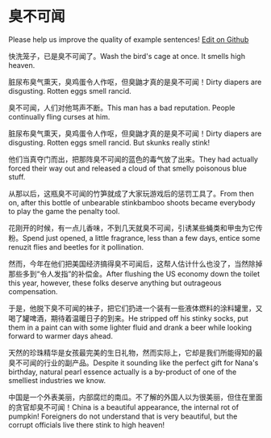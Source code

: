 # 臭不可闻

Please help us improve the quality of example sentences! [Edit on Github](https://github.com/jiyushe/jiyu-example-sentence-source/blob/main/chinese/choubukewen.md)

<p><span class="chinese">快洗笼子，已是臭不可闻了。</span><span class="english">Wash the bird's cage at once. It smells high heaven.</span></p>

<p><span class="chinese">脏尿布臭气熏天，臭鸡蛋令人作呕，但臭鼬才真的是臭不可闻！</span><span class="english">Dirty diapers are disgusting. Rotten eggs smell rancid.</span></p>

<p><span class="chinese">臭不可闻，人们对他骂声不断。</span><span class="english">This man has a bad reputation. People continually fling curses at him.</span></p>

<p><span class="chinese">脏尿布臭气熏天，臭鸡蛋令人作呕，但臭鼬才真的是臭不可闻！</span><span class="english">Dirty diapers are disgusting. Rotten eggs smell rancid. But skunks really stink!</span></p>

<p><span class="chinese">他们当真夺门而出，把那阵臭不可闻的蓝色的毒气放了出来。</span><span class="english">They had actually forced their way out and released a cloud of that smelly poisonous blue stuff.</span></p>

<p><span class="chinese">从那以后，这瓶臭不可闻的竹笋就成了大家玩游戏后的惩罚工具了。</span><span class="english">From then on, after this bottle of unbearable stinkbamboo shoots became everybody to play the game the penalty tool.</span></p>

<p><span class="chinese">花刚开的时候，有一点儿香味，不到几天就臭不可闻，引诱某些蝇类和甲虫为它传粉。</span><span class="english">Spend just opened, a little fragrance, less than a few days, entice some renuzit flies and beetles for it pollination.</span></p>

<p><span class="chinese">然而，今年在他们把美国经济搞得臭不可闻后，这帮人估计什么也没了，当然除掉那些多到“令人发指”的补偿金。</span><span class="english">After flushing the US economy down the toilet this year, however, these folks deserve anything but outrageous compensation.</span></p>

<p><span class="chinese">于是，他脱下臭不可闻的袜子，把它们扔进一个装有一些液体燃料的涂料罐里，又喝了罐啤酒，期待着温暖日子的到来。</span><span class="english">He stripped off his stinky socks, put them in a paint can with some lighter fluid and drank a beer while looking forward to warmer days ahead.</span></p>

<p><span class="chinese">天然的珍珠精华是女孩最完美的生日礼物，然而实际上，它却是我们所能得知的最臭不可闻的行业的副产品。</span><span class="english">Despite it sounding like the perfect gift for Nana's birthday, natural pearl essence actually is a by-product of one of the smelliest industries we know.</span></p>

<p><span class="chinese">中国是一个外表美丽，内部腐烂的南瓜。不了解的外国人以为很美丽，但住在里面的贪官却臭不可闻！</span><span class="english">China is a beautiful appearance, the internal rot of pumpkin! Foreigners do not understand that is very beautiful, but the corrupt officials live there stink to high heaven!</span></p>

